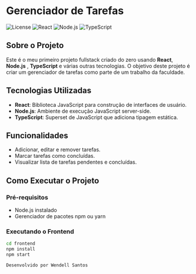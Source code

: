# Gerenciador de Tarefas

![License](https://img.shields.io/badge/license-MIT-green)
![React](https://img.shields.io/badge/frontend-React-blue)
![Node.js](https://img.shields.io/badge/backend-Node.js-green)
![TypeScript](https://img.shields.io/badge/language-TypeScript-blue)

## Sobre o Projeto

Este é o meu primeiro projeto fullstack criado do zero usando **React**, **Node.js** , **TypeScript** e várias outras tecnologias. O objetivo deste projeto é criar um gerenciador de tarefas como parte de um trabalho da faculdade.

## Tecnologias Utilizadas

- **React**: Biblioteca JavaScript para construção de interfaces de usuário.
- **Node.js**: Ambiente de execução JavaScript server-side.
- **TypeScript**: Superset de JavaScript que adiciona tipagem estática.

## Funcionalidades

- Adicionar, editar e remover tarefas.
- Marcar tarefas como concluídas.
- Visualizar lista de tarefas pendentes e concluídas.

## Como Executar o Projeto

### Pré-requisitos

- Node.js instalado
- Gerenciador de pacotes npm ou yarn

### Executando o Frontend

```bash
cd frontend
npm install
npm start

Desenvolvido por Wendell Santos
